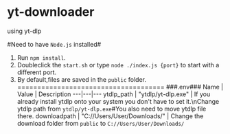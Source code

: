 # yt-downloader
using yt-dlp

#Need to have `Node.js` installed#

1. Run `npm install`.
2. Doubleclick the `start.sh` or type `node ./index.js {port}` to start with a different port.
3. By default,files are saved in the `public` folder.
=====================================
###.env###
Name | Value | Description
---|---|---
ytdlp_path | "ytdlp/yt-dlp.exe" | If you already install ytdlp onto your system you don't have to set it.\nChange ytdlp path from `ytdlp/yt-dlp.exe`#You also need to move ytdlp file there.
downloadpath | "C://Users/User/Downloads/" | Change the download folder from `public` to `C://Users/User/Downloads/`
